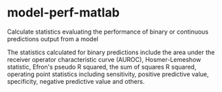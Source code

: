 # model-perf-matlab
Calculate statistics evaluating the performance of binary or continuous predictions output from a model

The statistics calculated for binary predictions include the area under the receiver operator characteristic curve (AUROC), Hosmer-Lemeshow statistic, Efron's pseudo R squared, the sum of squares R squared, operating point statistics including sensitivity, positive predictive value, specificity, negative predictive value and others.
